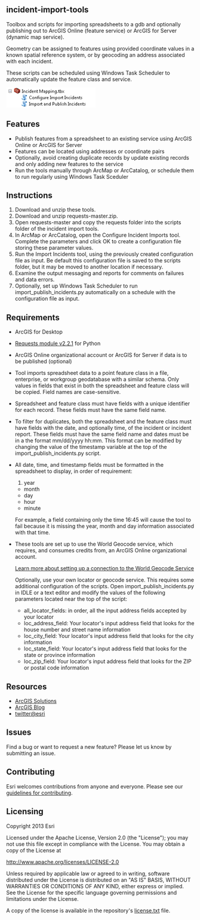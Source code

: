 ## incident-import-tools

Toolbox and scripts for importing spreadsheets to a gdb and optionally publishing out to ArcGIS Online (feature service) or ArcGIS for Server (dynamic map service).

Geometry can be assigned to features using provided coordinate values in a known spatial reference system, or by geocoding an address associated with each incident.

These scripts can be scheduled using Windows Task Scheduler to automatically update the feature class and service.

![Toolbox](images/Toolbox.png)

## Features

* Publish features from a spreadsheet to an existing service using ArcGIS Online or ArcGIS for Server
* Features can be located using addresses or coordinate pairs
* Optionally, avoid creating duplicate records by update existing records and only adding new features to the service
* Run the tools manually through ArcMap or ArcCatalog, or schedule them to run regularly using Windows Task Sceduler

## Instructions

1. Download and unzip these tools.
2. Download and unzip requests-master.zip.
3. Open requests-master and copy the requests folder into the scripts folder of the incident import tools.
4. In ArcMap or ArcCatalog, open the Configure Incident Imports tool. Complete the parameters and click OK to create a configuration file storing these parameter values.
5. Run the Import Incidents tool, using the previously created configuration file as input. Be default this configuration file is saved to the scripts folder, but it may be moved to another location if necessary.
6. Examine the output messaging and reports for comments on failures and data errors.
7. Optionally, set up Windows Task Scheduler to run import\_publish_incidents.py automatically on a schedule with the configuration file as input.

## Requirements


- ArcGIS for Desktop
- [Requests module v2.2.1](https://github.com/kennethreitz/requests/tree/v2.2.1) for Python
- ArcGIS Online organizational account or ArcGIS for Server if data is to be published (optional)

- Tool imports spreadsheet data to a point feature class in a file, enterprise, or workgroup geodatabase with a similar schema. Only values in fields that exist in both the spreadsheet and feature class will be copied. Field names are case-sensitive.

- Spreadsheet and feature class must have fields with a unique identifier for each record. These fields must have the same field name.

- To filter for duplicates, both the spreadsheet and the feature class must have fields with the date, and optionally time, of the incident or incident report. These fields must have the same field name and dates must be in a the format mm/dd/yyyy hh:mm. This format can be modified by changing the value of the timestamp variable at the top of the import\_publish_incidents.py script.

- All date, time, and timestamp fields must be formatted in the spreadsheet to display, in order of requirement:
    1. year
    - month
    - day
    - hour
    - minute

    For example, a field containing only the time 16:45 will cause the tool to fail because it is missing the year, month and day information associated with that time.
- These tools are set up to use the World Geocode service, which requires,  and consumes credits from, an ArcGIS Online organizational account.

    [Learn more about setting up a connection to the World Geocode Service](http://resources.arcgis.com/en/help/main/10.1/index.html#//00250000004v000000)

    Optionally, use your own locator or geocode service. This requires some additional configuration of the scripts. Open import\_publish_incidents.py in IDLE or a text editor and modify the values of the following parameters located near the top of the script:
    - all\_locator_fields: in order, all the input address fields accepted by your locator
    - loc\_address_field: Your locator's input address field that looks for the house number and street name information
    - loc\_city_field: Your locator's input address field that looks for the city information
    - loc\_state_field: Your locator's input address field that looks for the state or province information
    - loc\_zip_field: Your locator's input address field that looks for the ZIP or postal code information

## Resources


* [ArcGIS Solutions](http://solutions.arcgis.com/)
* [ArcGIS Blog](http://blogs.esri.com/esri/arcgis/)
* [twitter@esri](http://twitter.com/esri)


## Issues


Find a bug or want to request a new feature?  Please let us know by submitting an issue.


## Contributing


Esri welcomes contributions from anyone and everyone. Please see our [guidelines for contributing](https://github.com/esri/contributing).


## Licensing
Copyright 2013 Esri


Licensed under the Apache License, Version 2.0 (the "License");
you may not use this file except in compliance with the License.
You may obtain a copy of the License at


   http://www.apache.org/licenses/LICENSE-2.0


Unless required by applicable law or agreed to in writing, software
distributed under the License is distributed on an "AS IS" BASIS,
WITHOUT WARRANTIES OR CONDITIONS OF ANY KIND, either express or implied.
See the License for the specific language governing permissions and
limitations under the License.


A copy of the license is available in the repository's [license.txt](license.txt) file.
